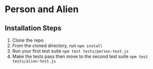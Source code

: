 # Person and Alien

## Installation Steps

1. Clone the repo
2. From the cloned directory, run `npm install`
3. Run your first test suite `npm test tests/person-test.js` 
4. Make the tests pass then move to the second test suite `npm test tests/alien-test.js`